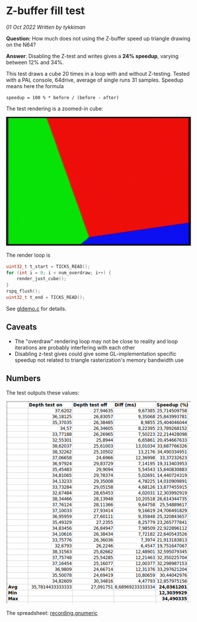 # Z-buffer fill test

*01 Oct 2022*
*Written by tykkiman*

**Question:** How much does not using the Z-buffer speed up triangle drawing on the N64?

**Answer**: Disabling the Z-test and writes gives a **24% speedup**, varying between 12% and 34%.

This test draws a cube 20 times in a loop with and without Z-testing. Tested with a PAL console, 64drive, average of single runs 31 samples. Speedup means here the formula

    speedup = 100 % * before / (before - after)


The test rendering is a zoomed-in cube:

![test scene](report/scene.png)

The render loop is

```c
uint32_t t_start = TICKS_READ();
for (int i = 0; i < num_overdraw; i++) {
    render_just_cube();
}
rspq_flush();
uint32_t t_end = TICKS_READ();
```

See [gldemo.c](https://github.com/kannoneer/libdragon/blob/ztester/examples/gldemo/gldemo.c) for details.


## Caveats

- The "overdraw" rendering loop may not be close to reality and loop iterations are probably interfering with each other
- Disabling z-test gives could give some GL-implementation specific speedup not related to triangle rasterization's memory bandwidth use

## Numbers

The test outputs these values:

![Values](report/report.png)

The spreadsheet: [recording.gnumeric](recording.gnumeric)